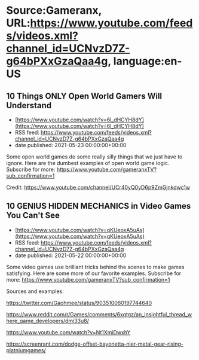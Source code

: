 # Source:Gameranx, URL:https://www.youtube.com/feeds/videos.xml?channel_id=UCNvzD7Z-g64bPXxGzaQaa4g, language:en-US

## 10 Things ONLY Open World Gamers Will Understand
 - [https://www.youtube.com/watch?v=6l_dHCYH8dY](https://www.youtube.com/watch?v=6l_dHCYH8dY)
 - RSS feed: https://www.youtube.com/feeds/videos.xml?channel_id=UCNvzD7Z-g64bPXxGzaQaa4g
 - date published: 2021-05-23 00:00:00+00:00

Some open world games do some really silly things that we just have to ignore. Here are the dumbest examples of open world game logic.
Subscribe for more: https://www.youtube.com/gameranxTV?sub_confirmation=1

Credit: https://www.youtube.com/channel/UCr40yQ0yD6p9ZmGjnkdwc1w

## 10 GENIUS HIDDEN MECHANICS in Video Games You Can't See
 - [https://www.youtube.com/watch?v=qKUeoxA5uAs](https://www.youtube.com/watch?v=qKUeoxA5uAs)
 - RSS feed: https://www.youtube.com/feeds/videos.xml?channel_id=UCNvzD7Z-g64bPXxGzaQaa4g
 - date published: 2021-05-22 00:00:00+00:00

Some video games use brilliant tricks behind the scenes to make games satisfying. Here are some more of our favorite examples.
Subscribe for more: https://www.youtube.com/gameranxTV?sub_confirmation=1


Sources and examples: 


https://twitter.com/Gaohmee/status/903510060197744640

https://www.reddit.com/r/Games/comments/6xqtgz/an_insightful_thread_where_game_developers/dmi33u8/

https://www.youtube.com/watch?v=Nt1XmiDwxhY


https://screenrant.com/dodge-offset-bayonetta-nier-metal-gear-rising-platniumgames/

